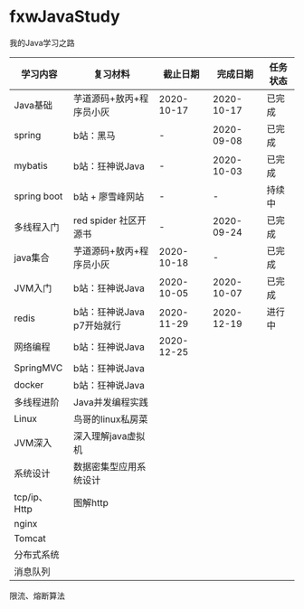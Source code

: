 # fxwJavaStudy
我的Java学习之路
     
|学习内容|复习材料|截止日期|完成日期|任务状态
------|------|------|------|------|
Java基础|芋道源码+敖丙+程序员小灰|2020-10-17|2020-10-17|已完成	 
spring|b站：黑马|-|2020-09-08|	已完成	 
mybatis|b站：狂神说Java|-|2020-10-03|已完成	 
spring boot|b站 + 廖雪峰网站|-|-|持续中	 
多线程入门|red spider 社区开源书|-|2020-09-24|已完成	 
java集合|芋道源码+敖丙+程序员小灰|2020-10-18|-|已完成	 
JVM入门|b站：狂神说Java|2020-10-05|2020-10-07|已完成	 	 	 
redis|b站：狂神说Java p7开始就行|2020-11-29|2020-12-19|进行中
网络编程|b站：狂神说Java|2020-12-25|
SpringMVC|b站：狂神说Java
docker|b站：狂神说Java
多线程进阶|Java并发编程实践
Linux|鸟哥的linux私房菜	
JVM深入|	深入理解java虚拟机
系统设计|数据密集型应用系统设计
tcp/ip、Http|图解http 	 	 
nginx||||| 	 	 	 
Tomcat||||| 		 	 	 	 	 	 	 	 	 	 	 	 	 
分布式系统||||| 	 	 	 	 	 
消息队列||||| 	

限流、熔断算法